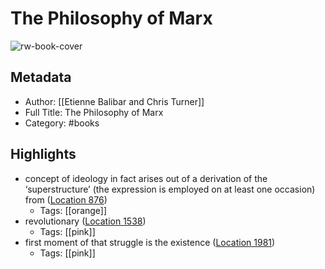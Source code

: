# The Philosophy of Marx

![rw-book-cover](https://images-na.ssl-images-amazon.com/images/I/3182tCuFG-L._SL200_.jpg)

## Metadata
- Author: [[Etienne Balibar and Chris Turner]]
- Full Title: The Philosophy of Marx
- Category: #books

## Highlights
- concept of ideology in fact arises out of a derivation of the ‘superstructure’ (the expression is employed on at least one occasion) from ([Location 876](https://readwise.io/to_kindle?action=open&asin=B00DXKJ6MM&location=876))
    - Tags: [[orange]] 
- revolutionary ([Location 1538](https://readwise.io/to_kindle?action=open&asin=B00DXKJ6MM&location=1538))
    - Tags: [[pink]] 
- first moment of that struggle is the existence ([Location 1981](https://readwise.io/to_kindle?action=open&asin=B00DXKJ6MM&location=1981))
    - Tags: [[pink]] 
